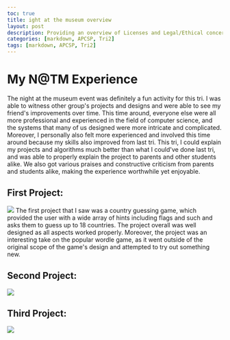 ```yaml
---
toc: true
title: ight at the museum overview
layout: post
description: Providing an overview of Licenses and Legal/Ethical concerns
categories: [markdown, APCSP, Tri2]
tags: [markdown, APCSP, Tri2]
---
```


# My N@TM Experience

The night at the museum event was definitely a fun activity for this tri. I was able to witness other group's projects and designs and were able to see my friend's improvements over time. This time around, everyone else were all more professional and experienced in the field of computer science, and the systems that many of us designed were more intricate and complicated. Moreover, I personally also felt more experienced and involved this time around because my skills also improved from last tri. This tri, I could explain my projects and algorithms much better than what I could've done last tri, and was able to properly explain the project to parents and other students alike. We also got various praises and constructive criticism from parents and students alike, making the experience worthwhile yet enjoyable.

## First Project: 
![]({{site.baseurl}}/images/1_country_guessing.png " ")
The first project that I saw was a country guessing game, which provided the user with a wide array of hints including flags and such and asks them to guess up to 18 countries. The project overall was well designed as all aspects worked properly. Moreover, the project was an interesting take on the popular wordle game, as it went outside of the original scope of the game's design and attempted to try out something new.

## Second Project: 
![]({{site.baseurl}}/images/2_purrdle.png " ")

## Third Project: 
![]({{site.baseurl}}/images/3_wordle.png " ")